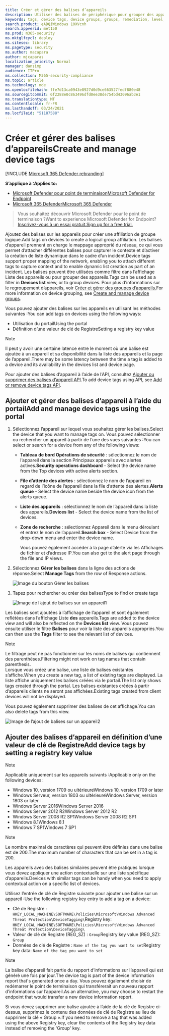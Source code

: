 ```yaml
---
title: Créer et gérer des balises d’appareils
description: Utiliser des balises de périphérique pour grouper des appareils pour capturer le contexte et activer la création de listes dynamiques dans le cadre d’un incident
keywords: tags, device tags, device groups, groups, remediation, level, rules, aad group, role, assign, rank
search.product: eADQiWindows 10XVcnh
search.appverid: met150
ms.prod: m365-security
ms.mktglfcycl: deploy
ms.sitesec: library
ms.pagetype: security
ms.author: macapara
author: mjcaparas
localization_priority: Normal
manager: dansimp
audience: ITPro
ms.collection: M365-security-compliance
ms.topic: article
ms.technology: mde
ms.openlocfilehash: ffe7d13ca0943e8927d0d9ce663527fedf880e48
ms.sourcegitcommit: 6f2288e0c863496dfd0ee38de754bd43096ab3e1
ms.translationtype: MT
ms.contentlocale: fr-FR
ms.lasthandoff: 03/24/2021
ms.locfileid: "51187588"
---
```

# <a name="create-and-manage-device-tags"></a><span data-ttu-id="82025-104">Créer et gérer des balises d’appareils</span><span class="sxs-lookup"><span data-stu-id="82025-104">Create and manage device tags</span></span>

[!INCLUDE [Microsoft 365 Defender rebranding](../../includes/microsoft-defender.md)]

<span data-ttu-id="82025-105">**S’applique à :**</span><span class="sxs-lookup"><span data-stu-id="82025-105">**Applies to:**</span></span>
- [<span data-ttu-id="82025-106">Microsoft Defender pour point de terminaison</span><span class="sxs-lookup"><span data-stu-id="82025-106">Microsoft Defender for Endpoint</span></span>](https://go.microsoft.com/fwlink/p/?linkid=2154037)
- [<span data-ttu-id="82025-107">Microsoft 365 Defender</span><span class="sxs-lookup"><span data-stu-id="82025-107">Microsoft 365 Defender</span></span>](https://go.microsoft.com/fwlink/?linkid=2118804)

> <span data-ttu-id="82025-108">Vous souhaitez découvrir Microsoft Defender pour le point de terminaison ?</span><span class="sxs-lookup"><span data-stu-id="82025-108">Want to experience Microsoft Defender for Endpoint?</span></span> [<span data-ttu-id="82025-109">Inscrivez-vous à un essai gratuit.</span><span class="sxs-lookup"><span data-stu-id="82025-109">Sign up for a free trial.</span></span>](https://www.microsoft.com/microsoft-365/windows/microsoft-defender-atp?ocid=docs-wdatp-exposedapis-abovefoldlink)

<span data-ttu-id="82025-110">Ajoutez des balises sur les appareils pour créer une affiliation de groupe logique.</span><span class="sxs-lookup"><span data-stu-id="82025-110">Add tags on devices to create a logical group affiliation.</span></span> <span data-ttu-id="82025-111">Les balises d’appareil prennent en charge le mappage approprié du réseau, ce qui vous permet d’attacher différentes balises pour capturer le contexte et d’activer la création de liste dynamique dans le cadre d’un incident.</span><span class="sxs-lookup"><span data-stu-id="82025-111">Device tags support proper mapping of the network, enabling you to attach different tags to capture context and to enable dynamic list creation as part of an incident.</span></span> <span data-ttu-id="82025-112">Les balises peuvent être  utilisées comme filtre dans l’affichage Liste des appareils ou pour grouper des appareils.</span><span class="sxs-lookup"><span data-stu-id="82025-112">Tags can be used as a filter in **Devices list** view, or to group devices.</span></span> <span data-ttu-id="82025-113">Pour plus d’informations sur le regroupement d’appareils, voir [Créer et gérer des groupes d’appareils.](machine-groups.md)</span><span class="sxs-lookup"><span data-stu-id="82025-113">For more information on device grouping, see [Create and manage device groups](machine-groups.md).</span></span>

<span data-ttu-id="82025-114">Vous pouvez ajouter des balises sur les appareils en utilisant les méthodes suivantes :</span><span class="sxs-lookup"><span data-stu-id="82025-114">You can add tags on devices using the following ways:</span></span>

- <span data-ttu-id="82025-115">Utilisation du portail</span><span class="sxs-lookup"><span data-stu-id="82025-115">Using the portal</span></span>
- <span data-ttu-id="82025-116">Définition d’une valeur de clé de Registre</span><span class="sxs-lookup"><span data-stu-id="82025-116">Setting a registry key value</span></span>

> [!NOTE]
> <span data-ttu-id="82025-117">Il peut y avoir une certaine latence entre le moment où une balise est ajoutée à un appareil et sa disponibilité dans la liste des appareils et la page de l’appareil.</span><span class="sxs-lookup"><span data-stu-id="82025-117">There may be some latency between the time a tag is added to a device and its availability in the devices list and device page.</span></span>  

<span data-ttu-id="82025-118">Pour ajouter des balises d’appareil à l’aide de l’API, consultez [Ajouter ou supprimer des balises d’appareil API](add-or-remove-machine-tags.md).</span><span class="sxs-lookup"><span data-stu-id="82025-118">To add device tags using API, see [Add or remove device tags API](add-or-remove-machine-tags.md).</span></span>

## <a name="add-and-manage-device-tags-using-the-portal"></a><span data-ttu-id="82025-119">Ajouter et gérer des balises d’appareil à l’aide du portail</span><span class="sxs-lookup"><span data-stu-id="82025-119">Add and manage device tags using the portal</span></span>

1. <span data-ttu-id="82025-120">Sélectionnez l’appareil sur lequel vous souhaitez gérer les balises.</span><span class="sxs-lookup"><span data-stu-id="82025-120">Select the device that you want to manage tags on.</span></span> <span data-ttu-id="82025-121">Vous pouvez sélectionner ou rechercher un appareil à partir de l’une des vues suivantes :</span><span class="sxs-lookup"><span data-stu-id="82025-121">You can select or search for a device from any of the following views:</span></span>

   - <span data-ttu-id="82025-122">**Tableau de bord Opérations de sécurité** : sélectionnez le nom de l’appareil dans la section Principaux appareils avec alertes actives.</span><span class="sxs-lookup"><span data-stu-id="82025-122">**Security operations dashboard** - Select the device name from the Top devices with active alerts section.</span></span>
   - <span data-ttu-id="82025-123">**File d’attente des alertes** : sélectionnez le nom de l’appareil en regard de l’icône de l’appareil dans la file d’attente des alertes.</span><span class="sxs-lookup"><span data-stu-id="82025-123">**Alerts queue** - Select the device name beside the device icon from the alerts queue.</span></span>
   - <span data-ttu-id="82025-124">**Liste des appareils** : sélectionnez le nom de l’appareil dans la liste des appareils.</span><span class="sxs-lookup"><span data-stu-id="82025-124">**Devices list** - Select the device name from the list of devices.</span></span>
   - <span data-ttu-id="82025-125">**Zone de recherche** : sélectionnez Appareil dans le menu déroulant et entrez le nom de l’appareil.</span><span class="sxs-lookup"><span data-stu-id="82025-125">**Search box** - Select Device from the drop-down menu and enter the device name.</span></span>

     <span data-ttu-id="82025-126">Vous pouvez également accéder à la page d’alerte via les Affichages de fichier et d’adresse IP.</span><span class="sxs-lookup"><span data-stu-id="82025-126">You can also get to the alert page through the file and IP views.</span></span>

2. <span data-ttu-id="82025-127">Sélectionnez **Gérer les balises** dans la ligne des actions de réponse.</span><span class="sxs-lookup"><span data-stu-id="82025-127">Select **Manage Tags** from the row of Response actions.</span></span>

    ![Image du bouton Gérer les balises](images/manage-tags.png)

3. <span data-ttu-id="82025-129">Tapez pour rechercher ou créer des balises</span><span class="sxs-lookup"><span data-stu-id="82025-129">Type to find or create tags</span></span>

    ![Image de l’ajout de balises sur un appareil1](images/new-tags.png)

<span data-ttu-id="82025-131">Les balises sont ajoutées à l’affichage de l’appareil et sont également reflétées dans l’affichage Liste **des** appareils.</span><span class="sxs-lookup"><span data-stu-id="82025-131">Tags are added to the device view and will also be reflected on the **Devices list** view.</span></span> <span data-ttu-id="82025-132">Vous pouvez ensuite utiliser le filtre **Balises** pour voir la liste des appareils appropriés.</span><span class="sxs-lookup"><span data-stu-id="82025-132">You can then use the **Tags** filter to see the relevant list of devices.</span></span>

>[!NOTE]
> <span data-ttu-id="82025-133">Le filtrage peut ne pas fonctionner sur les noms de balises qui contiennent des parenthèses.</span><span class="sxs-lookup"><span data-stu-id="82025-133">Filtering might not work on tag names that contain parenthesis.</span></span><br>
> <span data-ttu-id="82025-134">Lorsque vous créez une balise, une liste de balises existantes s’affiche.</span><span class="sxs-lookup"><span data-stu-id="82025-134">When you create a new tag, a list of existing tags are displayed.</span></span> <span data-ttu-id="82025-135">La liste affiche uniquement les balises créées via le portail.</span><span class="sxs-lookup"><span data-stu-id="82025-135">The list only shows tags created through the portal.</span></span> <span data-ttu-id="82025-136">Les balises existantes créées à partir d’appareils clients ne seront pas affichées.</span><span class="sxs-lookup"><span data-stu-id="82025-136">Existing tags created from client devices will not be displayed.</span></span>

<span data-ttu-id="82025-137">Vous pouvez également supprimer des balises de cet affichage.</span><span class="sxs-lookup"><span data-stu-id="82025-137">You can also delete tags from this view.</span></span>

![Image de l’ajout de balises sur un appareil2](images/more-manage-tags.png)

## <a name="add-device-tags-by-setting-a-registry-key-value"></a><span data-ttu-id="82025-139">Ajouter des balises d’appareil en définition d’une valeur de clé de Registre</span><span class="sxs-lookup"><span data-stu-id="82025-139">Add device tags by setting a registry key value</span></span>

>[!NOTE]
> <span data-ttu-id="82025-140">Applicable uniquement sur les appareils suivants :</span><span class="sxs-lookup"><span data-stu-id="82025-140">Applicable only on the following devices:</span></span>
>- <span data-ttu-id="82025-141">Windows 10, version 1709 ou ultérieure</span><span class="sxs-lookup"><span data-stu-id="82025-141">Windows 10, version 1709 or later</span></span>
>- <span data-ttu-id="82025-142">Windows Serveur, version 1803 ou ultérieure</span><span class="sxs-lookup"><span data-stu-id="82025-142">Windows Server, version 1803 or later</span></span>
>- <span data-ttu-id="82025-143">Windows Server 2016</span><span class="sxs-lookup"><span data-stu-id="82025-143">Windows Server 2016</span></span>
>- <span data-ttu-id="82025-144">Windows Server 2012 R2</span><span class="sxs-lookup"><span data-stu-id="82025-144">Windows Server 2012 R2</span></span>
>- <span data-ttu-id="82025-145">Windows Server 2008 R2 SP1</span><span class="sxs-lookup"><span data-stu-id="82025-145">Windows Server 2008 R2 SP1</span></span>
>- <span data-ttu-id="82025-146">Windows 8.1</span><span class="sxs-lookup"><span data-stu-id="82025-146">Windows 8.1</span></span>
>- <span data-ttu-id="82025-147">Windows 7 SP1</span><span class="sxs-lookup"><span data-stu-id="82025-147">Windows 7 SP1</span></span>

> [!NOTE] 
> <span data-ttu-id="82025-148">Le nombre maximal de caractères qui peuvent être définies dans une balise est de 200.</span><span class="sxs-lookup"><span data-stu-id="82025-148">The maximum number of characters that can be set in a tag is 200.</span></span>

<span data-ttu-id="82025-149">Les appareils avec des balises similaires peuvent être pratiques lorsque vous devez appliquer une action contextuelle sur une liste spécifique d’appareils.</span><span class="sxs-lookup"><span data-stu-id="82025-149">Devices with similar tags can be handy when you need to apply contextual action on a specific list of devices.</span></span>

<span data-ttu-id="82025-150">Utilisez l’entrée de clé de Registre suivante pour ajouter une balise sur un appareil :</span><span class="sxs-lookup"><span data-stu-id="82025-150">Use the following registry key entry to add a tag on a device:</span></span>

- <span data-ttu-id="82025-151">Clé de Registre : `HKEY_LOCAL_MACHINE\SOFTWARE\Policies\Microsoft\Windows Advanced Threat Protection\DeviceTagging\`</span><span class="sxs-lookup"><span data-stu-id="82025-151">Registry key: `HKEY_LOCAL_MACHINE\SOFTWARE\Policies\Microsoft\Windows Advanced Threat Protection\DeviceTagging\`</span></span>
- <span data-ttu-id="82025-152">Valeur de clé de Registre (REG_SZ) : `Group`</span><span class="sxs-lookup"><span data-stu-id="82025-152">Registry key value (REG_SZ): `Group`</span></span>
- <span data-ttu-id="82025-153">Données de clé de Registre : `Name of the tag you want to set`</span><span class="sxs-lookup"><span data-stu-id="82025-153">Registry key data: `Name of the tag you want to set`</span></span>

>[!NOTE]
><span data-ttu-id="82025-154">La balise d’appareil fait partie du rapport d’informations sur l’appareil qui est généré une fois par jour.</span><span class="sxs-lookup"><span data-stu-id="82025-154">The device tag is part of the device information report that's generated once a day.</span></span> <span data-ttu-id="82025-155">Vous pouvez également choisir de redémarrer le point de terminaison qui transférerait un nouveau rapport d’informations sur l’appareil.</span><span class="sxs-lookup"><span data-stu-id="82025-155">As an alternative, you may choose to restart the endpoint that would transfer a new device information report.</span></span>
> 
> <span data-ttu-id="82025-156">Si vous devez supprimer une balise ajoutée à l’aide de la clé de Registre ci-dessus, supprimez le contenu des données de clé de Registre au lieu de supprimer la clé « Group ».</span><span class="sxs-lookup"><span data-stu-id="82025-156">If you need to remove a tag that was added using the above Registry key, clear the contents of the Registry key data instead of removing the 'Group' key.</span></span>

